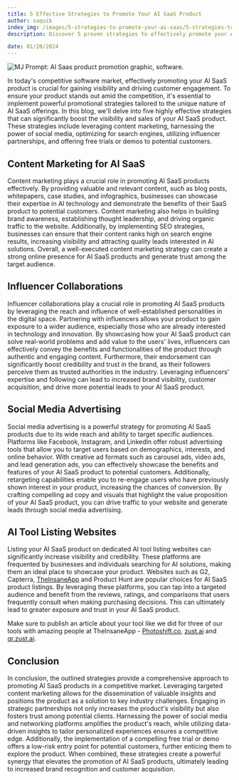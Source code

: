 ```yaml
---
title: 5 Effective Strategies to Promote Your AI SaaS Product
author: saquib
index_img: /images/5-strategies-to-promote-your-ai-saas/5-strategies-to-promote-your-ai-saas.webp
description: Discover 5 proven strategies to effectively promote your AI SaaS product, including content marketing, influencer collaborations, social media advertising, and AI tool listing websites.

date: 01/20/2024
---
```



![MJ Prompt: AI Saas product promotion graphic, software.](/images/5-strategies-to-promote-your-ai-saas/5-strategies-to-promote-your-ai-saas.webp)

In today's competitive software market, effectively promoting your AI SaaS product is crucial for gaining visibility and driving customer engagement. To ensure your product stands out amid the competition, it's essential to implement powerful promotional strategies tailored to the unique nature of AI SaaS offerings. In this blog, we'll delve into five highly effective strategies that can significantly boost the visibility and sales of your AI SaaS product. These strategies include leveraging content marketing, harnessing the power of social media, optimizing for search engines, utilizing influencer partnerships, and offering free trials or demos to potential customers.

## Content Marketing for AI SaaS

Content marketing plays a crucial role in promoting AI SaaS products effectively. By providing valuable and relevant content, such as blog posts, whitepapers, case studies, and infographics, businesses can showcase their expertise in AI technology and demonstrate the benefits of their SaaS product to potential customers. Content marketing also helps in building brand awareness, establishing thought leadership, and driving organic traffic to the website. Additionally, by implementing SEO strategies, businesses can ensure that their content ranks high on search engine results, increasing visibility and attracting quality leads interested in AI solutions. Overall, a well-executed content marketing strategy can create a strong online presence for AI SaaS products and generate trust among the target audience.

## Influencer Collaborations

Influencer collaborations play a crucial role in promoting AI SaaS products by leveraging the reach and influence of well-established personalities in the digital space. Partnering with influencers allows your product to gain exposure to a wider audience, especially those who are already interested in technology and innovation. By showcasing how your AI SaaS product can solve real-world problems and add value to the users' lives, influencers can effectively convey the benefits and functionalities of the product through authentic and engaging content. Furthermore, their endorsement can significantly boost credibility and trust in the brand, as their followers perceive them as trusted authorities in the industry. Leveraging influencers' expertise and following can lead to increased brand visibility, customer acquisition, and drive more potential leads to your AI SaaS product.

## Social Media Advertising

Social media advertising is a powerful strategy for promoting AI SaaS products due to its wide reach and ability to target specific audiences. Platforms like Facebook, Instagram, and LinkedIn offer robust advertising tools that allow you to target users based on demographics, interests, and online behavior. With creative ad formats such as carousel ads, video ads, and lead generation ads, you can effectively showcase the benefits and features of your AI SaaS product to potential customers. Additionally, retargeting capabilities enable you to re-engage users who have previously shown interest in your product, increasing the chances of conversion. By crafting compelling ad copy and visuals that highlight the value proposition of your AI SaaS product, you can drive traffic to your website and generate leads through social media advertising.

## AI Tool Listing Websites

Listing your AI SaaS product on dedicated AI tool listing websites can significantly increase visibility and credibility. These platforms are frequented by businesses and individuals searching for AI solutions, making them an ideal place to showcase your product. Websites such as G2, Capterra, [TheInsaneApp](https://www.theinsaneapp.com/) and Product Hunt are popular choices for AI SaaS product listings. By leveraging these platforms, you can tap into a targeted audience and benefit from the reviews, ratings, and comparisons that users frequently consult when making purchasing decisions. This can ultimately lead to greater exposure and trust in your AI SaaS product.

Make sure to publish an article about your tool like we did for three of our tools with amazing people at TheInsaneApp - [Photoshift.co](https://www.theinsaneapp.com/tools/photoshift/), [zust.ai](https://www.theinsaneapp.com/tools/zust-ai/) and [qr.zust.ai](https://www.theinsaneapp.com/tools/zust-qr/).

## Conclusion

In conclusion, the outlined strategies provide a comprehensive approach to promoting AI SaaS products in a competitive market. Leveraging targeted content marketing allows for the dissemination of valuable insights and positions the product as a solution to key industry challenges. Engaging in strategic partnerships not only increases the product's visibility but also fosters trust among potential clients. Harnessing the power of social media and networking platforms amplifies the product's reach, while utilizing data-driven insights to tailor personalized experiences ensures a competitive edge. Additionally, the implementation of a compelling free trial or demo offers a low-risk entry point for potential customers, further enticing them to explore the product. When combined, these strategies create a powerful synergy that elevates the promotion of AI SaaS products, ultimately leading to increased brand recognition and customer acquisition.